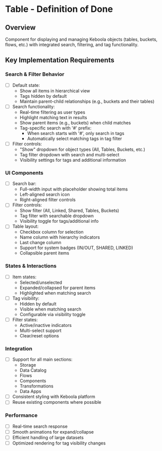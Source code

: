 # Table - Definition of Done

## Overview
Component for displaying and managing Keboola objects (tables, buckets, flows, etc.) with integrated search, filtering, and tag functionality.

## Key Implementation Requirements

### Search & Filter Behavior
- [ ] Default state:
  - Show all items in hierarchical view
  - Tags hidden by default
  - Maintain parent-child relationships (e.g., buckets and their tables)
- [ ] Search functionality:
  - Real-time filtering as user types
  - Highlight matching text in results
  - Show parent items (e.g., buckets) when child matches
  - Tag-specific search with '#' prefix:
    - When search starts with '#', only search in tags
    - Automatically select matching tags in tag filter
- [ ] Filter controls:
  - "Show" dropdown for object types (All, Tables, Buckets, etc.)
  - Tag filter dropdown with search and multi-select
  - Visibility settings for tags and additional information

### UI Components
- [ ] Search bar:
  - Full-width input with placeholder showing total items
  - Left-aligned search icon
  - Right-aligned filter controls
- [ ] Filter controls:
  - Show filter (All, Linked, Shared, Tables, Buckets)
  - Tag filter with searchable dropdown
  - Visibility toggle for tags/additional info
- [ ] Table layout:
  - Checkbox column for selection
  - Name column with hierarchy indicators
  - Last change column
  - Support for system badges (IN/OUT, SHARED, LINKED)
  - Collapsible parent items

### States & Interactions
- [ ] Item states:
  - Selected/unselected
  - Expanded/collapsed for parent items
  - Highlighted when matching search
- [ ] Tag visibility:
  - Hidden by default
  - Visible when matching search
  - Configurable via visibility toggle
- [ ] Filter states:
  - Active/inactive indicators
  - Multi-select support
  - Clear/reset options

### Integration
- [ ] Support for all main sections:
  - Storage
  - Data Catalog
  - Flows
  - Components
  - Transformations
  - Data Apps
- [ ] Consistent styling with Keboola platform
- [ ] Reuse existing components where possible

### Performance
- [ ] Real-time search response
- [ ] Smooth animations for expand/collapse
- [ ] Efficient handling of large datasets
- [ ] Optimized rendering for tag visibility changes 